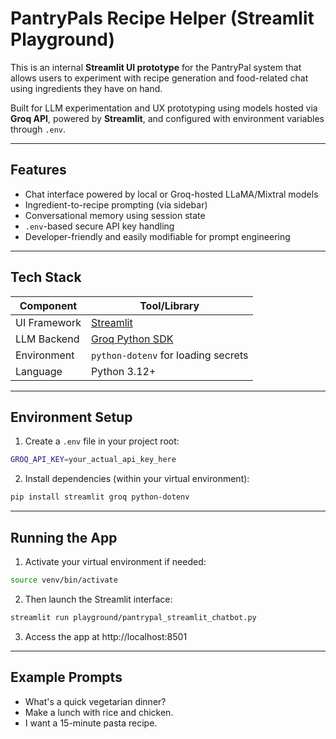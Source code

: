 # PantryPals Recipe Helper (Streamlit Playground)

This is an internal **Streamlit UI prototype** for the PantryPal system that allows users to experiment with recipe generation and food-related chat using ingredients they have on hand.

Built for LLM experimentation and UX prototyping using models hosted via **Groq API**, powered by **Streamlit**, and configured with environment variables through `.env`.

---

## Features

-   Chat interface powered by local or Groq-hosted LLaMA/Mixtral models
-   Ingredient-to-recipe prompting (via sidebar)
-   Conversational memory using session state
-   `.env`-based secure API key handling
-   Developer-friendly and easily modifiable for prompt engineering

---

## Tech Stack

| Component    | Tool/Library                                           |
| ------------ | ------------------------------------------------------ |
| UI Framework | [Streamlit](https://streamlit.io)                      |
| LLM Backend  | [Groq Python SDK](https://github.com/groq/groq-python) |
| Environment  | `python-dotenv` for loading secrets                    |
| Language     | Python 3.12+                                           |

---

## Environment Setup

1. Create a `.env` file in your project root:

```bash
GROQ_API_KEY=your_actual_api_key_here
```

2. Install dependencies (within your virtual environment):

```bash
pip install streamlit groq python-dotenv
```

---

## Running the App

1. Activate your virtual environment if needed:

```bash
source venv/bin/activate
```

2. Then launch the Streamlit interface:

```bash
streamlit run playground/pantrypal_streamlit_chatbot.py
```

3. Access the app at http://localhost:8501

---

## Example Prompts

-   What's a quick vegetarian dinner?
-   Make a lunch with rice and chicken.
-   I want a 15-minute pasta recipe.
